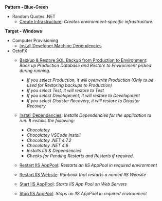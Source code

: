 **Pattern - Blue-Green**

- Random Quotes .NET
   - <a href="https://samples.octopus.app/app#/Spaces-302/projects/Projects-542/operations/runbooks/Runbooks-523/process/RunbookProcess-Runbooks-523" target="_blank">Create Infrastructure</a>: <i>Creates environment-specific infrastructure.</i>
    
**Target - Windows**

- Computer Provisioning
   - <a href="https://samples.octopus.app/app#/Spaces-202/projects/Projects-761/operations/runbooks/Runbooks-801/process/RunbookProcess-Runbooks-801" target="_blank">Install Developer Machine Dependencies</a>
- OctoFX
   - <a href="https://samples.octopus.app/app#/Spaces-202/projects/Projects-282/operations/runbooks/Runbooks-270/process/RunbookProcess-Runbooks-270" target="_blank">Backup & Restore SQL Backup from Production to Environment</a>: <i>Back up Production Database and Restore to Environment picked during running. 

      - If you select Production, it will overwrite Production (Only to be used for Restoring backups to Production)
      - If you select Test, it will restore to Test
      - If you select Development, it will restore to Development
      - If you select Disaster Recovery, it will restore to Disaster Recovery</i>
   - <a href="https://samples.octopus.app/app#/Spaces-202/projects/Projects-282/operations/runbooks/Runbooks-250/process/RunbookProcess-Runbooks-250" target="_blank">Install Dependencies</a>: <i>Installs Dependencies for the application to run. It installs the following: 
      - Chocolatey
      - Chocolatey VSCode Install
      - Chocolatey .NET 4.7.2
      - Chocolatey .NET 4.8
      - Installs IIS & Dependencies
      - Checks for Pending Restarts and Restarts if required.</i>
   - <a href="https://samples.octopus.app/app#/Spaces-202/projects/Projects-282/operations/runbooks/Runbooks-601/process/RunbookProcess-Runbooks-601" target="_blank">Restart IIS AppPool</a>: <i>Restarts an IIS AppPool in required environment</i>
   - <a href="https://samples.octopus.app/app#/Spaces-202/projects/Projects-282/operations/runbooks/Runbooks-568/process/RunbookProcess-Runbooks-568" target="_blank">Restart IIS Website</a>: <i>Runbook that restarts a named IIS Website</i>
   - <a href="https://samples.octopus.app/app#/Spaces-202/projects/Projects-282/operations/runbooks/Runbooks-254/process/RunbookProcess-Runbooks-254" target="_blank">Start IIS AppPool</a>: <i>Starts IIS App Pool on Web Servers</i>
   - <a href="https://samples.octopus.app/app#/Spaces-202/projects/Projects-282/operations/runbooks/Runbooks-253/process/RunbookProcess-Runbooks-253" target="_blank">Stop IIS AppPool</a>: <i>Stops an IIS AppPool in required environment</i>
